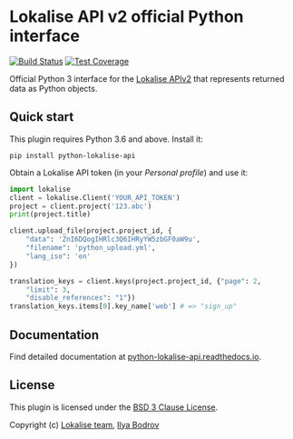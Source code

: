 # Lokalise API v2 official Python interface

[![Build Status](https://travis-ci.org/lokalise/python-lokalise-api.svg?branch=master)](https://travis-ci.org/lokalise/python-lokalise-api)
[![Test Coverage](https://codecov.io/gh/lokalise/python-lokalise-api/graph/badge.svg)](https://codecov.io/gh/lokalise/python-lokalise-api)

Official Python 3 interface for the [Lokalise APIv2](https://app.lokalise.com/api2docs) that represents returned data as Python objects.

## Quick start

This plugin requires Python 3.6 and above. Install it:

    pip install python-lokalise-api

Obtain a Lokalise API token (in your *Personal profile*) and use it:

```python
import lokalise
client = lokalise.Client('YOUR_API_TOKEN')
project = client.project('123.abc')
print(project.title)

client.upload_file(project.project_id, {
    "data": 'ZnI6DQogIHRlc3Q6IHRyYW5zbGF0aW9u',
    "filename": 'python_upload.yml',
    "lang_iso": 'en'
})

translation_keys = client.keys(project.project_id, {"page": 2,
    "limit": 3,
    "disable_references": "1"})
translation_keys.items[0].key_name['web'] # => "sign_up"
```

## Documentation

Find detailed documentation at [python-lokalise-api.readthedocs.io](https://python-lokalise-api.readthedocs.io).

## License

This plugin is licensed under the [BSD 3 Clause License](https://github.com/lokalise/python-lokalise-api/blob/master/LICENSE).

Copyright (c) [Lokalise team](https://lokalise.com), [Ilya Bodrov](http://bodrovis.tech)
